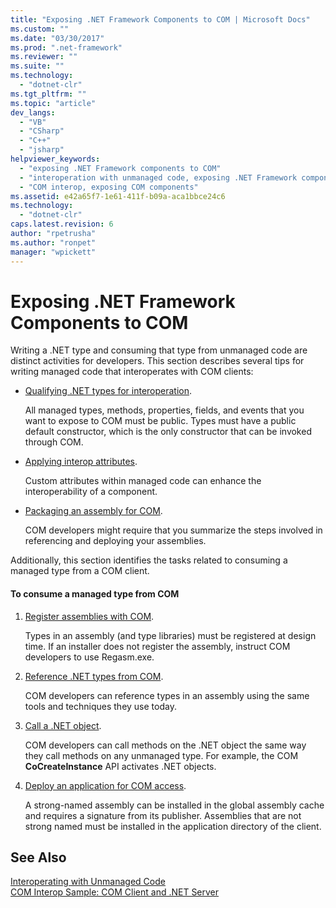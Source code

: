 ```yaml
---
title: "Exposing .NET Framework Components to COM | Microsoft Docs"
ms.custom: ""
ms.date: "03/30/2017"
ms.prod: ".net-framework"
ms.reviewer: ""
ms.suite: ""
ms.technology: 
  - "dotnet-clr"
ms.tgt_pltfrm: ""
ms.topic: "article"
dev_langs: 
  - "VB"
  - "CSharp"
  - "C++"
  - "jsharp"
helpviewer_keywords: 
  - "exposing .NET Framework components to COM"
  - "interoperation with unmanaged code, exposing .NET Framework components"
  - "COM interop, exposing COM components"
ms.assetid: e42a65f7-1e61-411f-b09a-aca1bbce24c6
ms.technology: 
  - "dotnet-clr"
caps.latest.revision: 6
author: "rpetrusha"
ms.author: "ronpet"
manager: "wpickett"
---
```

# Exposing .NET Framework Components to COM
Writing a .NET type and consuming that type from unmanaged code are distinct activities for developers. This section describes several tips for writing managed code that interoperates with COM clients:  
  
-   [Qualifying .NET types for interoperation](../../../docs/framework/interop/qualifying-net-types-for-interoperation.md).  
  
     All managed types, methods, properties, fields, and events that you want to expose to COM must be public. Types must have a public default constructor, which is the only constructor that can be invoked through COM.  
  
-   [Applying interop attributes](../../../docs/framework/interop/applying-interop-attributes.md).  
  
     Custom attributes within managed code can enhance the interoperability of a component.  
  
-   [Packaging an assembly for COM](../../../docs/framework/interop/packaging-an-assembly-for-com.md).  
  
     COM developers might require that you summarize the steps involved in referencing and deploying your assemblies.  
  
 Additionally, this section identifies the tasks related to consuming a managed type from a COM client.  
  
#### To consume a managed type from COM  
  
1.  [Register assemblies with COM](../../../docs/framework/interop/registering-assemblies-with-com.md).  
  
     Types in an assembly (and type libraries) must be registered at design time. If an installer does not register the assembly, instruct COM developers to use Regasm.exe.  
  
2.  [Reference .NET types from COM](../../../docs/framework/interop/how-to-reference-net-types-from-com.md).  
  
     COM developers can reference types in an assembly using the same tools and techniques they use today.  
  
3.  [Call a .NET object](http://msdn.microsoft.com/en-us/40c9626c-aea6-4bad-b8f0-c1de462efd33).  
  
     COM developers can call methods on the .NET object the same way they call methods on any unmanaged type. For example, the COM **CoCreateInstance** API activates .NET objects.  
  
4.  [Deploy an application for COM access](http://msdn.microsoft.com/en-us/fb63564c-c1b9-4655-a094-a235625882ce).  
  
     A strong-named assembly can be installed in the global assembly cache and requires a signature from its publisher. Assemblies that are not strong named must be installed in the application directory of the client.  
  
## See Also  
 [Interoperating with Unmanaged Code](../../../docs/framework/interop/index.md)   
 [COM Interop Sample: COM Client and .NET Server](../../../docs/framework/interop/com-interop-sample-com-client-and-net-server.md)